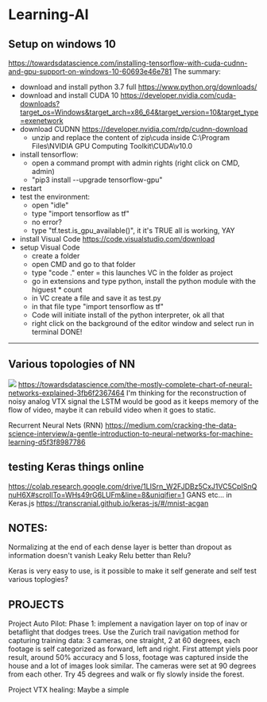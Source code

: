# Learning-AI

## Setup on windows 10
https://towardsdatascience.com/installing-tensorflow-with-cuda-cudnn-and-gpu-support-on-windows-10-60693e46e781
The summary:
- download and install python 3.7 full https://www.python.org/downloads/
- download and install CUDA 10 https://developer.nvidia.com/cuda-downloads?target_os=Windows&target_arch=x86_64&target_version=10&target_type=exenetwork
- download CUDNN https://developer.nvidia.com/rdp/cudnn-download
	- unzip and replace the content of zip\cuda inside C:\Program Files\NVIDIA GPU Computing Toolkit\CUDA\v10.0
- install tensorflow:
	- open a command prompt with admin rights (right click on CMD, admin)
	- "pip3 install --upgrade tensorflow-gpu"
- restart
- test the environment:
	- open "idle"
	- type "import tensorflow as tf"
	- no error?
	- type "tf.test.is_gpu_available()", it it's TRUE all is working, YAY
- install Visual Code https://code.visualstudio.com/download
- setup Visual Code
	- create a folder
	- open CMD and go to that folder
	- type "code ." enter
	= this launches VC in the folder as project
	- go in extensions and type python, install the python module with the higuest * count
	- in VC create a file and save it as test.py
	- in that file type "import tensorflow as tf"
	- Code will initiate install of the python interpreter, ok all that
	- right click on the background of the editor window and select run in terminal
DONE!

-----------------

## Various topologies of NN

![](https://cdn-images-1.medium.com/max/600/1*UmLdrVH-_EMnL-pUjcYKhA.png)
https://towardsdatascience.com/the-mostly-complete-chart-of-neural-networks-explained-3fb6f2367464
I'm thinking for the reconstruction of noisy analog VTX signal the LSTM would be good as it keeps memory of the flow of video, maybe it can rebuild video when it goes to static. 

Recurrent Neural Nets (RNN)
https://medium.com/cracking-the-data-science-interview/a-gentle-introduction-to-neural-networks-for-machine-learning-d5f3f8987786

## testing Keras things online
https://colab.research.google.com/drive/1LISrn_W2FJDBz5CxJ1VC5CpISnQnuH6X#scrollTo=WHs49rG6LUFm&line=8&uniqifier=1
GANS etc... in Keras.js https://transcranial.github.io/keras-js/#/mnist-acgan

## NOTES:
Normalizing at the end of each dense layer is better than dropout as information doesn't vanish
Leaky Relu better than Relu?

Keras is very easy to use, is it possible to make it self generate and self test various toplogies?

## PROJECTS
Project Auto Pilot:
Phase 1: implement a navigation layer on top of inav or betaflight that dodges trees. Use the Zurich trail navigation method for capturing training data: 3 cameras, one straight, 2 at 60 degrees, each footage is self categorized as forward, left and right.
First attempt yiels poor result, around 50% accuracy and 5 loss, footage was captured inside the house and a lot of images look similar. The cameras were set at 90 degrees from each other. Try 45 degrees and walk or fly slowly inside the forest.

Project VTX healing:
Maybe a simple 
